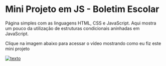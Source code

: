 # Mini Projeto em JS - Boletim Escolar
 Página simples com as linguagens HTML, CSS e JavaScript. Aqui mostra um pouco da utilização de estruturas condicionais aninhadas em JavaScript.

Clique na imagem abaixo para acessar o vídeo mostrando como eu fiz este mini projeto

[![texto](https://github.com/allesantos/Mini-projeto-JS-Boletim-Escolar/blob/main/boletim.png)](https://www.youtube.com/watch?v=K1_E-qF2N_I "texto")
